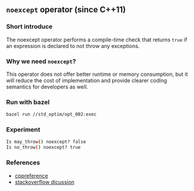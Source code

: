 ## `noexcept` operator (since C++11)

### Short introduce
The noexcept operator performs a compile-time check that returns `true` if an expression is declared to not throw any exceptions.

### Why we need `noexcept`?
This operator does not offer better runtime or memory consumption, but it will reduce the cost of implementation and provide clearer coding semantics for developers as well.

### Run with bazel
```bash
bazel run //std_optim/opt_002:exec
```

### Experiment
```bash
Is may_throw() noexcept? false
Is no_throw() noexcept? true
```

### References
- [cppreference](https://en.cppreference.com/w/cpp/language/noexcept)
- [stackoverflow dicussion](https://stackoverflow.com/questions/10787766/when-should-i-really-use-noexcept)